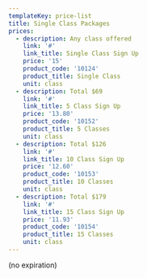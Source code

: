 ```yaml
---
templateKey: price-list
title: Single Class Packages
prices:
  - description: Any class offered
    link: '#'
    link_title: Single Class Sign Up
    price: '15'
    product_code: '10124'
    product_title: Single Class
    unit: class
  - description: Total $69
    link: '#'
    link_title: 5 Class Sign Up
    price: '13.80'
    product_code: '10152'
    product_title: 5 Classes
    unit: class
  - description: Total $126
    link: '#'
    link_title: 10 Class Sign Up
    price: '12.60'
    product_code: '10153'
    product_title: 10 Classes
    unit: class
  - description: Total $179
    link: '#'
    link_title: 15 Class Sign Up
    price: '11.93'
    product_code: '10154'
    product_title: 15 Classes
    unit: class
---
```


(no expiration)
